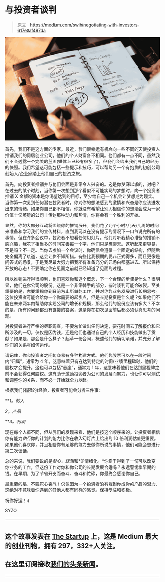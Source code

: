 # 与投资者谈判

> 原文：<https://medium.com/swlh/negotiating-with-investors-617e0af497da>

![](img/4a5ff926d5e802fdcf3833be4b4ede4d.png)

首先，我们不是这方面的专家。最近，我们很幸运有机会向一些不同的天使投资人推销我们的同居创业公司，他们的个人财富各不相同。他们都有一点不同，虽然我们不会透露一个完美的蓝图(媒体上已经有很多了)，但我们会给出我们自己的经历的快照。我们希望这可能包括一些提示和技巧，可以帮助另一个有抱负的初创公司创始人/企业家踏上他们自己的投资之旅。

首先，向投资者推销并与他们会面是非常令人兴奋的。这是你梦寐以求的，对吧？在过去的某个时刻，当你第一次想到那个看似不可能实现的梦想时，向一个投资者推销 X 金额的资本是你渴望达到的目标，至少给自己一个机会让梦想成为现实。当你第一次见到任何潜在投资者时，你对你的想法感到的激情和兴奋是你应该迸发出来的情绪。如果你自己都不相信，你就没有希望让别人相信你的想法会成为一家价值十亿英镑的公司！传达那种动力和热情，你将会有一个胜利的开始。

显然，你的大部分互动将围绕你的推销展开。我们花了几个小时/几天/几周的时间来准备和学习我们的宣传材料，直到我可以在没有提示的情况下一口气说完所有的事情。但在许多会议中，投资者不想看任何幻灯片。他们对听我精心准备的推销不感兴趣，我花了相当多的时间完善每一个字，他们只是想聊天。这听起来更容易，不是吗？不一定。当你去参加一个会议时，你确信会遵循一个固定的结构，但随后完全偏离了轨道，这会让你不知所措。有些比我预期的要非正式得多，而且更像是问答式的场景，于是我尽最大努力把我所有准备充分的开场白都塞进去。所以保持开放的心态！不要确定你在见面之前就已经知道了见面的过程。

所以推销进行得很顺利，他们喜欢你和这个概念，下一个合理的步骤是什么？很明显，他们在你公司的股份。这是一个非常棘手的部分，有时谈判可能会破裂。至关重要的是，你要重视你到目前为止所做的工作，并对你的业务发展进行长期思考。这位投资者可能会给你一个你需要的起步点，但是长期投资是什么呢？如果他们不能在未来两年内帮助你实现公司的增长和规模，那么他们的股份应该有多大？不幸的是，所有的问题都没有直接的答案，这是你在初次见面前后都必须认真思考的问题。

对投资者进行严格的尽职调查，不要匆忙做出任何决定，要花时间去了解报价和它所涉及的一切。仅仅是因为钱，还是他们也通过自己的个人经历和技能做出了贡献？如果是，那会是什么样子？起草一份合同，概述他们的确切承诺，并充分了解你们的关系将如何运作。

请记住，你和投资者之间的交易有多种构建方式。他们的股票可以在一段时间内“归属”，通常为 4 年，这意味着只有在达到特定的时间/业绩里程碑时，他们的股权才会提升。这也可以包括“悬崖”，通常为 1 年，这意味着他们在达到里程碑之前不会获得任何股权。这有助于激励投资者为公司的发展而努力，也让你可以测试和调整你的关系，而不必一开始就全力以赴。

根据我们(有限的)经验，投资者可能会分析三件事:

***1。*的人**

**2*。*产品**

***3。*利润**

现在每个人都不同，但从我们的发现来看，他们是按这个顺序来的。让投资者相信你有能力*执行*你的计划的能力比你在收入幻灯片上给出的 10 倍利润估值更重要。如果他们喜欢你，并且相信你有足够的能力去做你所说的事情，他们可能会想进行第二次谈话。

总的来说，我们要说的是*耐心，逻辑*和*非情绪化。*你终于得到了一份可以改变你业务的工作，但这份工作对你和你公司的长期发展合适吗？永远警惕拿早期的钱。在早期，为了节省开支而奋斗、奋斗和忙碌，你最终会感谢你自己。

最重要的是，不要灰心丧气！仅仅因为一个投资者没有看到你或你的产品的潜力，这绝对不意味着你遇到的其他人都有同样的感觉。保持专注和积极。

祝你好运！:)

SYZO

![](img/731acf26f5d44fdc58d99a6388fe935d.png)

## 这个故事发表在 [The Startup](https://medium.com/swlh) 上，这是 Medium 最大的创业刊物，拥有 297，332+人关注。

## 在这里订阅接收[我们的头条新闻](http://growthsupply.com/the-startup-newsletter/)。

![](img/731acf26f5d44fdc58d99a6388fe935d.png)